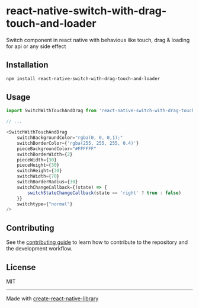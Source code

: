 # react-native-switch-with-drag-touch-and-loader

Switch component in react native with behavious like touch, drag & loading for api or any side effect

## Installation

```sh
npm install react-native-switch-with-drag-touch-and-loader
```

## Usage

```js
import SwitchWithTouchAndDrag from 'react-native-switch-with-drag-touch-and-loader';

// ...

<SwitchWithTouchAndDrag
    switchBackgroundColor="rgba(0, 0, 0,1);"
    switchBorderColor={'rgba(255, 255, 255, 0.4)'}
    pieceBackgroundColor="#FFFFFF"
    switchBorderWidth={2}
    pieceWidth={30}
    pieceHeight={30}
    switchHeight={30}
    switchWidth={70}
    switchBorderRadius={30}
    switchChangeCallback={(state) => {
        switchStateChangeCallback(state == 'right' ? true : false)
    }}
    switchtype={"normal"}
/>
```

## Contributing

See the [contributing guide](CONTRIBUTING.md) to learn how to contribute to the repository and the development workflow.

## License

MIT

---

Made with [create-react-native-library](https://github.com/callstack/react-native-builder-bob)
